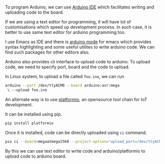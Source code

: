 <!--
.. title: Arduino Programming From Text Editor & Command Line
.. slug: arduino-programming-from-text-editor-cli
.. date: 2017-08-24 13:29:59 UTC
.. tags: arduino, command-line
.. category: programming
.. link:
.. description: how to use a text editor like emacs or vim for arduino programming and uploading code from command line interface
.. type: text
-->

To program Arduino, we can use [Arduino IDE](https://www.arduino.cc/en/main/software) which facilitates writing and uploading code to the board.

If we are using a text editor for programming, it will have lot of customisations which speed up development process. In such case, it is better to use same text editor for arduino programming too.

I use Emacs as IDE and there is [arduino mode](https://github.com/bookest/arduino-mode) for emacs which provides syntax highlighting and some useful utilites to write arduino code. We can find such packages for other editors also.

Arduino also provides cli interface to upload code to arduino. To upload code, we need to specify port, board and the code to upload.

In Linux system, to upload a file called `foo.ino`, we can run

```sh
arduino --port /dev/ttyACM0 --board arduino:avr:mega
 \ --upload foo.ino
```

An alternate way is to use [platformio](https://github.com/platformio/platformio-core/), an opensource tool chain for IoT development.

It can be installed using pip.


```sh
pip install platformio
```

Once it is installed, code can be directly uploaded using `ci` command.

```sh
pio ci --board=megaatmega2560 --project-option="upload_port=/dev/ttyACM0" --project-option="targets=upload" foo.ino

```

By this we can use text editor to write code and arduino/platformio to upload code to arduino board.
